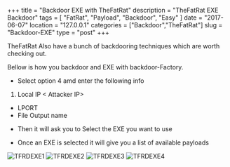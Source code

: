+++
title = "Backdoor EXE with TheFatRat"
description = "TheFatRat EXE Backdoor"
tags = [ "FatRat", "Payload", "Backdoor", "Easy" ]
date = "2017-06-07"
location = "127.0.0.1"
categories = ["Backdoor","TheFatRat"]
slug = "Backdoor-EXE"
type = "post"
+++

TheFatRat Also have a bunch of backdooring techniques which are worth checking out.

Bellow is how you backdoor and EXE with backdoor-Factory.

* Select option 4 amd enter the following info

1. Local IP < Attacker IP> 
+ LPORT <Port to connect back on>
+ File Output name <EXE Name>

* Then it will ask you to Select the EXE you want to use

* Once an EXE is selected it will give you a list of available payloads


![TFRDEXE1](/img/TheFatRat/BackdoorEXE/BDE1.png)
![TFRDEXE2](/img/TheFatRat/BackdoorEXE/BDE2.png)
![TFRDEXE3](/img/TheFatRat/BackdoorEXE/BDE3.png)
![TFRDEXE4](/img/TheFatRat/BackdoorEXE/BDE4.png)